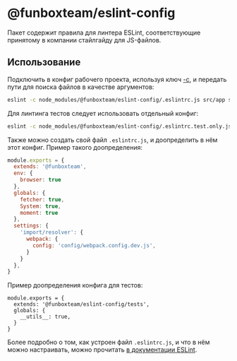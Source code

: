 # @funboxteam/eslint-config

Пакет содержит правила для линтера ESLint, соответствующие принятому в компании стайлгайду для JS-файлов.

## Использование

Подключить в конфиг рабочего проекта, используя ключ [-c](http://eslint.org/docs/user-guide/command-line-interface#-c---config), 
и передать пути для поиска файлов в качестве аргументов:

```sh
eslint -c node_modules/@funboxteam/eslint-config/.eslintrc.js src/app src/sandbox
```

Для линтинга тестов следует использовать отдельный конфиг:

```sh 
eslint -c node_modules/@funboxteam/eslint-config/.eslintrc.test.only.js src/tests
```

Также можно создать свой файл `.eslintrc.js`, и доопределить в нём этот конфиг. 
Пример такого доопределения: 

```js
module.exports = {
  extends: '@funboxteam',
  env: {
    browser: true
  },
  globals: {
    fetcher: true,
    System: true,
    moment: true
  },
  settings: {
    'import/resolver': {
      webpack: {
        config: 'config/webpack.config.dev.js',
      }
    }
  },
}
```  

Пример доопределения конфига для тестов:

```
module.exports = {
  extends: '@funboxteam/eslint-config/tests',
  globals: {
    __utils__: true,
  }
}
``` 

Более подробно о том, как устроен файл `.eslintrc.js`, 
и что в нём можно настраивать, можно прочитать [в документации ESLint](https://eslint.org/docs/user-guide/configuring).
